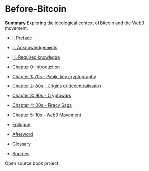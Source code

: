 # Before-Bitcoin

**Summary**
Exploring the ideological context of Bitcoin and the Web3 movement.

- [i. Preface](https://github.com/pet3r-pan/Before-Bitcoin/blob/master/chapter-i-PREFACE.md)
- [ii. Acknowledgements](https://github.com/pet3r-pan/Before-Bitcoin/blob/master/chapter-ii-ACKNOWLEDGEMENTS.md)
- [iii. Required knowledge](https://github.com/pet3r-pan/Before-Bitcoin/blob/master/chapter-iii-REQUIRED-KNOWLEDGE.md)
 
 - [Chapter 0: Introduction](https://github.com/pet3r-pan/Before-Bitcoin/blob/master/chapter-0-intro.md)
 - [Chapter 1: 70s - Public key cryptography](https://github.com/pet3r-pan/Before-Bitcoin/blob/master/chapter-1-70s.md)
 - [Chapter 2: 80s - Origins of decentralisation](https://github.com/pet3r-pan/Before-Bitcoin/blob/master/chapter-2-80s.md)
 - [Chapter 3: 90s - Cryptowars](https://github.com/pet3r-pan/Before-Bitcoin/blob/master/chapter-3-90s.md)
 - [Chapter 4: 00s - Piracy Saga](https://github.com/pet3r-pan/Before-Bitcoin/blob/master/chapter-4-00s.md)
 - [Chapter 5: 10s - Web3 Movement](https://github.com/pet3r-pan/Before-Bitcoin/blob/master/chapter-5-current.md)
 
 - [Epilogue](https://github.com/pet3r-pan/Before-Bitcoin/blob/master/chapter-p-epilogue.md)
 - [Afterword](https://github.com/pet3r-pan/Before-Bitcoin/blob/master/chapter-pp-afterword.md)
 - [Glossary](https://github.com/pet3r-pan/Before-Bitcoin/blob/master/chapter-ppp-glossary.md) 
 - [Sources](https://github.com/pet3r-pan/Before-Bitcoin/blob/master/chapter-pppp-sources)
 
 Open source book project
